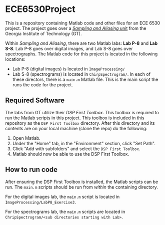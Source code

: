 # ECE6530Project
This is a repository containing Matlab code and other files for an ECE 6530
project. The project goes over a [*Sampling and Aliasing*
unit](https://dspfirst.gatech.edu/chapters/04samplin/overview.html) from the
Georgia Institute of Technology (GT).

Within *Sampling and Aliasing*, there are two Matlab labs: **Lab P-8** and **Lab
S-8**. Lab P-8 goes over digital images, and Lab S-8 goes over spectrographs.
The Matlab code for this project is located in the following locations:
* Lab P-8 (digital images) is located in `ImageProcessing/`
* Lab S-8 (spectrograms) is located in `ChirpSpectrogram/`.
In each of these directors, there is a `main.m` Matlab file. This is the main
script the runs the code for the project.

## Required Software
The labs from GT utilize their *DSP First Toolbox*. This toolbox is required to
run the Matlab scripts in this project. This toolbox is included in this
repository as the `DSP First Toolbox` directory. After this directory and its
contents are on your local machine (clone the repo) do the following:
1. Open Matlab.
1. Under the "Home" tab, in the "Environment" section, click "Set Path".
1. Click "Add with subfolders" and select the `DSP First Toolbox`.
1. Matlab should now be able to use the DSP First Toolbox.

## How to run code
After ensuring the DSP First Toolbox is installed, the Matlab scripts can be
run. The `main.m` scripts should be run from *within* the containing directory.

For the digital images lab, the `main.m` script is located in
`ImageProcessing/LabP8_Exercise3`.

For the spectrograms lab, the `main.m` scripts are located in
`ChripSpectrogram/<sub directories starting with Lab>`.

